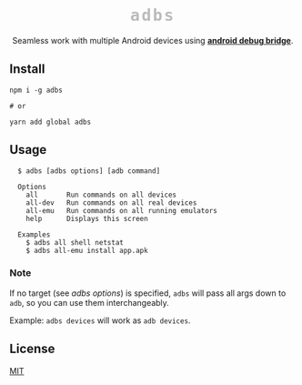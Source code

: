 
<h1 align="center" style="font-family: monospace; color: #bbb; letter-spacing: 3px">adbs</h1>
<p align="center">
  Seamless work with multiple Android devices using <a href="https://developer.android.com/studio/command-line/adb.html"><b>android debug bridge</b></a>.
</p>


## Install

```
npm i -g adbs 

# or

yarn add global adbs
```



## Usage


```
  $ adbs [adbs options] [adb command]

  Options
    all       Run commands on all devices
    all-dev   Run commands on all real devices
    all-emu   Run commands on all running emulators
    help      Displays this screen
  
  Examples
    $ adbs all shell netstat
    $ adbs all-emu install app.apk
```

### Note

If no target (see *adbs options*) is specified, `adbs` will pass all args down to `adb`, so you can use them interchangeably.

Example: `adbs devices` will work as `adb devices`.

## License

[MIT](./LICENSE)
